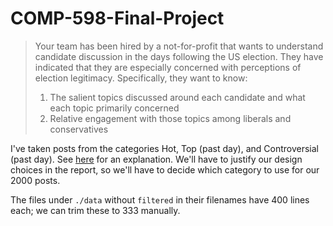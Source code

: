 # COMP-598-Final-Project

> Your team has been hired by a not-for-profit that wants to understand candidate discussion in the days following the US election. They have indicated that they are especially concerned with perceptions of election legitimacy. 
Specifically, they want to know:
> 1. The salient topics discussed around each candidate and what each topic primarily concerned
> 2. Relative engagement with those topics among liberals and conservatives

I've taken posts from the categories Hot, Top (past day), and Controversial (past day). See [here](https://www.reddit.com/r/explainlikeimfive/comments/1rqjwp/eli5_what_does_top_new_hot_controversial_old_mean/) for an explanation. We'll have to justify our design choices in the report, so we'll have to decide which category to use for our 2000 posts.

The files under `./data` without `filtered` in their filenames have 400 lines each; we can trim these to 333 manually.